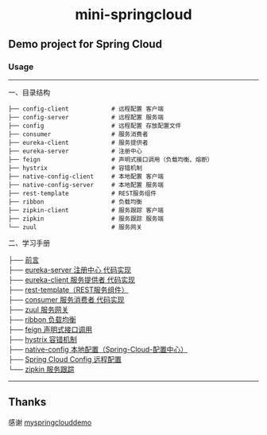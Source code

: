 <h1 align="center">mini-springcloud</h1>

## Demo project for Spring Cloud ##

### Usage
---
一、目录结构
```
├── config-client            # 远程配置 客户端
├── config-server            # 远程配置 服务端
├── config                   # 远程配置 存放配置文件
├── consumer                 # 服务消费者
├── eureka-client            # 服务提供者
├── eureka-server            # 注册中心
├── feign                    # 声明式接口调用（负载均衡、熔断）
├── hystrix                  # 容错机制
├── native-config-client     # 本地配置 客户端
├── native-config-server     # 本地配置 服务端
├── rest-template            # REST服务组件
├── ribbon                   # 负载均衡
├── zipkin-client            # 服务跟踪 客户端
├── zipkin                   # 服务跟踪 服务端
└── zuul                     # 服务网关
```
二、学习手册 <br>

├── [前言](https://cmini777.gitee.io/2019/08/17/Spring-Cloud%E4%BB%8E%E5%85%A5%E9%97%A8%E5%88%B0%E5%AE%9E%E6%88%98/#单服务架构存在的问题) <br>
├── [eureka-server 注册中心 代码实现](https://cmini777.gitee.io/2019/08/17/Spring-Cloud%E4%BB%8E%E5%85%A5%E9%97%A8%E5%88%B0%E5%AE%9E%E6%88%98/#Eureka-Server代码实现（注册中心）) <br>
├── [eureka-client 服务提供者 代码实现](https://cmini777.gitee.io/2019/08/17/Spring-Cloud%E4%BB%8E%E5%85%A5%E9%97%A8%E5%88%B0%E5%AE%9E%E6%88%98/#Eureka-Client-代码实现) <br>
├── [rest-template（REST服务组件）](https://cmini777.gitee.io/2019/08/17/Spring-Cloud%E4%BB%8E%E5%85%A5%E9%97%A8%E5%88%B0%E5%AE%9E%E6%88%98/#RestTemplate-的使用) <br>
├── [consumer 服务消费者 代码实现](https://cmini777.gitee.io/2019/08/17/Spring-Cloud%E4%BB%8E%E5%85%A5%E9%97%A8%E5%88%B0%E5%AE%9E%E6%88%98/#服务消费者-consumer) <br>
├── [zuul 服务网关](https://cmini777.gitee.io/2019/08/17/Spring-Cloud%E4%BB%8E%E5%85%A5%E9%97%A8%E5%88%B0%E5%AE%9E%E6%88%98/#服务网关) <br>
├── [ribbon 负载均衡](https://cmini777.gitee.io/2019/08/17/Spring-Cloud%E4%BB%8E%E5%85%A5%E9%97%A8%E5%88%B0%E5%AE%9E%E6%88%98/#Ribbon-负载均衡) <br>
├── [feign 声明式接口调用](https://cmini777.gitee.io/2019/08/17/Spring-Cloud%E4%BB%8E%E5%85%A5%E9%97%A8%E5%88%B0%E5%AE%9E%E6%88%98/#Feign) <br>
├── [hystrix 容错机制](https://cmini777.gitee.io/2019/08/17/Spring-Cloud%E4%BB%8E%E5%85%A5%E9%97%A8%E5%88%B0%E5%AE%9E%E6%88%98/#Hystrix-容错机制) <br>
├── [native-config 本地配置（Spring-Cloud-配置中心）](https://cmini777.gitee.io/2019/08/17/Spring-Cloud%E4%BB%8E%E5%85%A5%E9%97%A8%E5%88%B0%E5%AE%9E%E6%88%98/#Spring-Cloud-配置中心) <br>
├── [Spring Cloud Config 远程配置](https://cmini777.gitee.io/2019/08/17/Spring-Cloud%E4%BB%8E%E5%85%A5%E9%97%A8%E5%88%B0%E5%AE%9E%E6%88%98/#Spring-Cloud-Config-远程配置) <br>
└── [zipkin 服务跟踪](https://cmini777.gitee.io/2019/08/17/Spring-Cloud%E4%BB%8E%E5%85%A5%E9%97%A8%E5%88%B0%E5%AE%9E%E6%88%98/#服务跟踪) <br>

-----

## Thanks

感谢   [myspringclouddemo](https://github.com/southwind9801/myspringclouddemo) 

